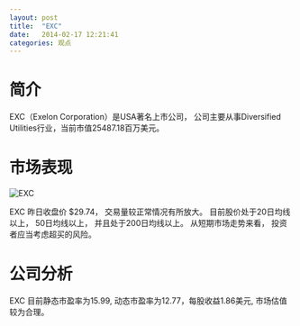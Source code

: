 ```yaml
---
layout: post
title:  "EXC"
date:   2014-02-17 12:21:41
categories: 观点
---
```


# 简介
EXC（Exelon Corporation）是USA著名上市公司，
公司主要从事Diversified Utilities行业，当前市值25487.18百万美元。

# 市场表现

![EXC](http://finviz.com/chart.ashx?t=EXC&ty=c&ta=1&p=d&s=l)

EXC 昨日收盘价 $29.74，
交易量较正常情况有所放大。
目前股价处于20日均线以上，
50日均线以上，
并且处于200日均线以上。
从短期市场走势来看，
投资者应当考虑超买的风险。

# 公司分析
EXC 目前静态市盈率为15.99, 动态市盈率为12.77，每股收益1.86美元,
市场估值较为合理。

